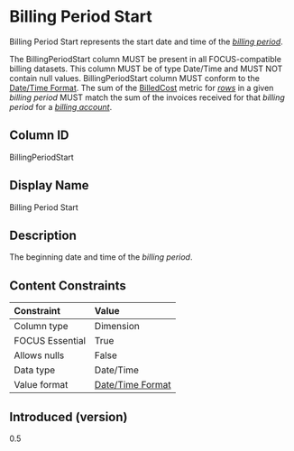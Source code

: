 # Billing Period Start

Billing Period Start represents the start date and time of the [*billing period*](#glossary:billing-period).

The BillingPeriodStart column MUST be present in all FOCUS-compatible billing datasets. This column MUST be of type Date/Time and MUST NOT contain null values. BillingPeriodStart column MUST conform to the [Date/Time Format](#date/timeformat). The sum of the [BilledCost](#billedcost) metric for [*rows*](#glossary:row) in a given *billing period* MUST match the sum of the invoices received for that *billing period* for a [*billing account*](#glossary:billing-account).

## Column ID

BillingPeriodStart

## Display Name

Billing Period Start

## Description

The beginning date and time of the *billing period*.

## Content Constraints

| Constraint      | Value                                |
|:----------------|:-------------------------------------|
| Column type     | Dimension                            |
| FOCUS Essential | True                                 |
| Allows nulls    | False                                |
| Data type       | Date/Time                            |
| Value format    | [Date/Time Format](#date/timeformat) |

## Introduced (version)

0.5
